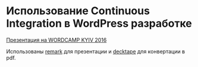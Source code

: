 # Использование Continuous Integration в WordPress разработке

[Презентация на WORDCAMP KYIV 2016](https://2016.kyiv.wordcamp.org/)

Использованы [remark](https://github.com/gnab/remark) для презентации и [decktape](https://github.com/astefanutti/decktape) для конвертации в pdf.